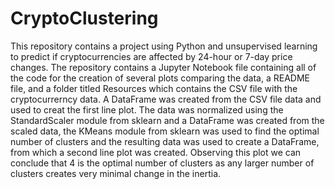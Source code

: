 # CryptoClustering

This repository contains a project using Python and unsupervised learning to predict if cryptocurrencies are affected by 24-hour or 7-day price changes.  The repository contains a Jupyter Notebook file containing all of the code for the creation of several plots comparing the data, a README file, and a folder titled Resources which contains the CSV file with the cryptocurrerncy data.  A DataFrame was created from the CSV file data and used to creat the first line plot.  The data was normalized using the StandardScaler module from sklearn and a DataFrame was created from the scaled data, the KMeans module from sklearn was used to find the optimal number of clusters and the resulting data was used to create a DataFrame, from which a second line plot was created.  Observing this plot we can conclude that 4 is the optimal number of clusters as any larger number of clusters creates very minimal change in the inertia.

